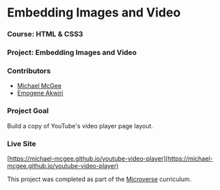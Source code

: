 # Embedding Images and Video

### Course: HTML & CSS3
### Project: Embedding Images and Video
### Contributors
* [Michael McGee](https://github.com/michael-mcgee)
* [Emogene Akwiri](https://github.com/Elukoye)
### Project Goal
Build a copy of YouTube's video player page layout.
### Live Site
[https://michael-mcgee.github.io/youtube-video-player](https://michael-mcgee.github.io/youtube-video-player)

This project was completed as part of the [Microverse](https://www.microverse.org/) curriculum.
